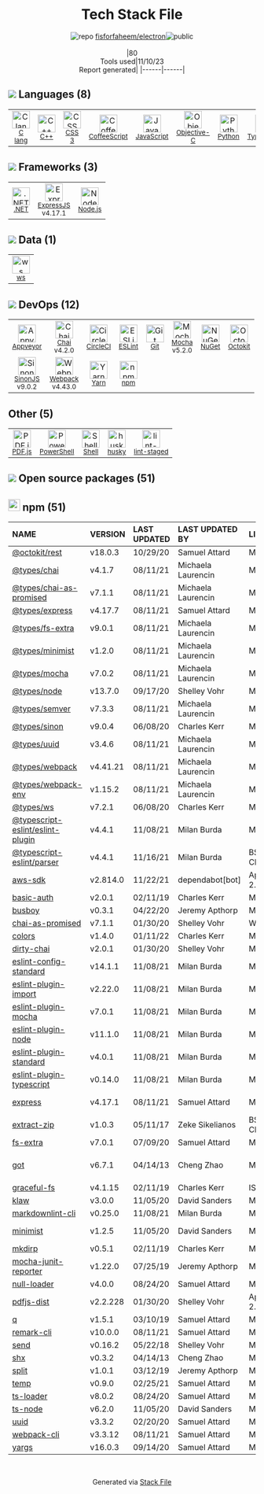<!--
--- Readme.md Snippet without images Start ---
## Tech Stack
fisforfaheem/electron is built on the following main stack:
- [CircleCI](https://circleci.com/) – Continuous Integration
- [Mocha](http://mochajs.org/) – Javascript Testing Framework
- [Python](https://www.python.org) – Languages
- [Objective-C](https://developer.apple.com/library/mac/documentation/Cocoa/Conceptual/ProgrammingWithObjectiveC/Introduction/Introduction.html) – Languages
- [Node.js](http://nodejs.org/) – Frameworks (Full Stack)
- [.NET](http://www.microsoft.com/net/) – Frameworks (Full Stack)
- [C++](http://www.cplusplus.com/) – Languages
- [C lang](http://en.wikipedia.org/wiki/C_(programming_language)) – Languages
- [ExpressJS](http://expressjs.com/) – Microframeworks (Backend)
- [CoffeeScript](http://coffeescript.org/) – Languages
- [JavaScript](https://developer.mozilla.org/en-US/docs/Web/JavaScript) – Languages
- [TypeScript](http://www.typescriptlang.org) – Languages
- [Webpack](http://webpack.js.org) – JS Build Tools / JS Task Runners
- [Chai](http://chaijs.com/) – Javascript Testing Framework
- [Appveyor](http://www.appveyor.com/) – Continuous Integration
- [ESLint](http://eslint.org/) – Code Review
- [SinonJS](http://sinonjs.org/) – Javascript Testing Framework
- [PowerShell](https://docs.microsoft.com/en-us/powershell/) – Shells
- [Shell](https://en.wikipedia.org/wiki/Shell_script) – Shells
- [Yarn](https://yarnpkg.com/) – Front End Package Manager
- [PDF.js](https://mozilla.github.io/pdf.js/) – Javascript Utilities & Libraries
- [Octokit](https://github.com/octokit/octokit.net) – Tools for GitHub
- [ws](https://github.com/websockets/ws) – Realtime Backend / API

Full tech stack [here](/techstack.md)
--- Readme.md Snippet without images End ---

--- Readme.md Snippet with images Start ---
## Tech Stack
fisforfaheem/electron is built on the following main stack:
- <img width='25' height='25' src='https://img.stackshare.io/service/190/CvqrSSFs_400x400.jpg' alt='CircleCI'/> [CircleCI](https://circleci.com/) – Continuous Integration
- <img width='25' height='25' src='https://img.stackshare.io/service/832/mocha.png' alt='Mocha'/> [Mocha](http://mochajs.org/) – Javascript Testing Framework
- <img width='25' height='25' src='https://img.stackshare.io/service/993/pUBY5pVj.png' alt='Python'/> [Python](https://www.python.org) – Languages
- <img width='25' height='25' src='https://img.stackshare.io/service/1008/xcode.png' alt='Objective-C'/> [Objective-C](https://developer.apple.com/library/mac/documentation/Cocoa/Conceptual/ProgrammingWithObjectiveC/Introduction/Introduction.html) – Languages
- <img width='25' height='25' src='https://img.stackshare.io/service/1011/n1JRsFeB_400x400.png' alt='Node.js'/> [Node.js](http://nodejs.org/) – Frameworks (Full Stack)
- <img width='25' height='25' src='https://img.stackshare.io/service/1014/IoPy1dce_400x400.png' alt='.NET'/> [.NET](http://www.microsoft.com/net/) – Frameworks (Full Stack)
- <img width='25' height='25' src='https://img.stackshare.io/service/1049/cplusplus.png' alt='C++'/> [C++](http://www.cplusplus.com/) – Languages
- <img width='25' height='25' src='https://img.stackshare.io/no-img-open-source.png' alt='C lang'/> [C lang](http://en.wikipedia.org/wiki/C_(programming_language)) – Languages
- <img width='25' height='25' src='https://img.stackshare.io/service/1163/hashtag.png' alt='ExpressJS'/> [ExpressJS](http://expressjs.com/) – Microframeworks (Backend)
- <img width='25' height='25' src='https://img.stackshare.io/service/1178/slQydAMv.png' alt='CoffeeScript'/> [CoffeeScript](http://coffeescript.org/) – Languages
- <img width='25' height='25' src='https://img.stackshare.io/service/1209/javascript.jpeg' alt='JavaScript'/> [JavaScript](https://developer.mozilla.org/en-US/docs/Web/JavaScript) – Languages
- <img width='25' height='25' src='https://img.stackshare.io/service/1612/bynNY5dJ.jpg' alt='TypeScript'/> [TypeScript](http://www.typescriptlang.org) – Languages
- <img width='25' height='25' src='https://img.stackshare.io/service/1682/IMG_4636.PNG' alt='Webpack'/> [Webpack](http://webpack.js.org) – JS Build Tools / JS Task Runners
- <img width='25' height='25' src='https://img.stackshare.io/service/1725/chai.png' alt='Chai'/> [Chai](http://chaijs.com/) – Javascript Testing Framework
- <img width='25' height='25' src='https://img.stackshare.io/service/2011/5s66pnbt5v8tw6most5e.png' alt='Appveyor'/> [Appveyor](http://www.appveyor.com/) – Continuous Integration
- <img width='25' height='25' src='https://img.stackshare.io/service/3337/Q4L7Jncy.jpg' alt='ESLint'/> [ESLint](http://eslint.org/) – Code Review
- <img width='25' height='25' src='https://img.stackshare.io/service/3509/logo.png' alt='SinonJS'/> [SinonJS](http://sinonjs.org/) – Javascript Testing Framework
- <img width='25' height='25' src='https://img.stackshare.io/service/3681/powershell-logo.png' alt='PowerShell'/> [PowerShell](https://docs.microsoft.com/en-us/powershell/) – Shells
- <img width='25' height='25' src='https://img.stackshare.io/service/4631/default_c2062d40130562bdc836c13dbca02d318205a962.png' alt='Shell'/> [Shell](https://en.wikipedia.org/wiki/Shell_script) – Shells
- <img width='25' height='25' src='https://img.stackshare.io/service/5848/44mC-kJ3.jpg' alt='Yarn'/> [Yarn](https://yarnpkg.com/) – Front End Package Manager
- <img width='25' height='25' src='https://img.stackshare.io/service/8249/60c1d8501e4deb4a0f77f7f2fe145633_400x400.png' alt='PDF.js'/> [PDF.js](https://mozilla.github.io/pdf.js/) – Javascript Utilities & Libraries
- <img width='25' height='25' src='https://img.stackshare.io/service/9827/octokit-dotnet_2.png' alt='Octokit'/> [Octokit](https://github.com/octokit/octokit.net) – Tools for GitHub
- <img width='25' height='25' src='https://img.stackshare.io/service/11381/no-img-open-source.png' alt='ws'/> [ws](https://github.com/websockets/ws) – Realtime Backend / API

Full tech stack [here](/techstack.md)
--- Readme.md Snippet with images End ---
-->
<div align="center">

# Tech Stack File
![](https://img.stackshare.io/repo.svg "repo") [fisforfaheem/electron](https://github.com/fisforfaheem/electron)![](https://img.stackshare.io/public_badge.svg "public")
<br/><br/>
|80<br/>Tools used|11/10/23 <br/>Report generated|
|------|------|
</div>

## <img src='https://img.stackshare.io/languages.svg'/> Languages (8)
<table><tr>
  <td align='center'>
  <img width='36' height='36' src='https://img.stackshare.io/no-img-open-source.png' alt='C lang'>
  <br>
  <sub><a href="http://en.wikipedia.org/wiki/C_(programming_language)">C lang</a></sub>
  <br>
  <sub></sub>
</td>

<td align='center'>
  <img width='36' height='36' src='https://img.stackshare.io/service/1049/cplusplus.png' alt='C++'>
  <br>
  <sub><a href="http://www.cplusplus.com/">C++</a></sub>
  <br>
  <sub></sub>
</td>

<td align='center'>
  <img width='36' height='36' src='https://img.stackshare.io/service/6727/css.png' alt='CSS 3'>
  <br>
  <sub><a href="https://developer.mozilla.org/en-US/docs/Web/CSS/CSS3">CSS 3</a></sub>
  <br>
  <sub></sub>
</td>

<td align='center'>
  <img width='36' height='36' src='https://img.stackshare.io/service/1178/slQydAMv.png' alt='CoffeeScript'>
  <br>
  <sub><a href="http://coffeescript.org/">CoffeeScript</a></sub>
  <br>
  <sub></sub>
</td>

<td align='center'>
  <img width='36' height='36' src='https://img.stackshare.io/service/1209/javascript.jpeg' alt='JavaScript'>
  <br>
  <sub><a href="https://developer.mozilla.org/en-US/docs/Web/JavaScript">JavaScript</a></sub>
  <br>
  <sub></sub>
</td>

<td align='center'>
  <img width='36' height='36' src='https://img.stackshare.io/service/1008/xcode.png' alt='Objective-C'>
  <br>
  <sub><a href="https://developer.apple.com/library/mac/documentation/Cocoa/Conceptual/ProgrammingWithObjectiveC/Introduction/Introduction.html">Objective-C</a></sub>
  <br>
  <sub></sub>
</td>

<td align='center'>
  <img width='36' height='36' src='https://img.stackshare.io/service/993/pUBY5pVj.png' alt='Python'>
  <br>
  <sub><a href="https://www.python.org">Python</a></sub>
  <br>
  <sub></sub>
</td>

<td align='center'>
  <img width='36' height='36' src='https://img.stackshare.io/service/1612/bynNY5dJ.jpg' alt='TypeScript'>
  <br>
  <sub><a href="http://www.typescriptlang.org">TypeScript</a></sub>
  <br>
  <sub></sub>
</td>

</tr>
</table>

## <img src='https://img.stackshare.io/frameworks.svg'/> Frameworks (3)
<table><tr>
  <td align='center'>
  <img width='36' height='36' src='https://img.stackshare.io/service/1014/IoPy1dce_400x400.png' alt='.NET'>
  <br>
  <sub><a href="http://www.microsoft.com/net/">.NET</a></sub>
  <br>
  <sub></sub>
</td>

<td align='center'>
  <img width='36' height='36' src='https://img.stackshare.io/service/1163/hashtag.png' alt='ExpressJS'>
  <br>
  <sub><a href="http://expressjs.com/">ExpressJS</a></sub>
  <br>
  <sub>v4.17.1</sub>
</td>

<td align='center'>
  <img width='36' height='36' src='https://img.stackshare.io/service/1011/n1JRsFeB_400x400.png' alt='Node.js'>
  <br>
  <sub><a href="http://nodejs.org/">Node.js</a></sub>
  <br>
  <sub></sub>
</td>

</tr>
</table>

## <img src='https://img.stackshare.io/databases.svg'/> Data (1)
<table><tr>
  <td align='center'>
  <img width='36' height='36' src='https://img.stackshare.io/service/11381/no-img-open-source.png' alt='ws'>
  <br>
  <sub><a href="https://github.com/websockets/ws">ws</a></sub>
  <br>
  <sub></sub>
</td>

</tr>
</table>

## <img src='https://img.stackshare.io/devops.svg'/> DevOps (12)
<table><tr>
  <td align='center'>
  <img width='36' height='36' src='https://img.stackshare.io/service/2011/5s66pnbt5v8tw6most5e.png' alt='Appveyor'>
  <br>
  <sub><a href="http://www.appveyor.com/">Appveyor</a></sub>
  <br>
  <sub></sub>
</td>

<td align='center'>
  <img width='36' height='36' src='https://img.stackshare.io/service/1725/chai.png' alt='Chai'>
  <br>
  <sub><a href="http://chaijs.com/">Chai</a></sub>
  <br>
  <sub>v4.2.0</sub>
</td>

<td align='center'>
  <img width='36' height='36' src='https://img.stackshare.io/service/190/CvqrSSFs_400x400.jpg' alt='CircleCI'>
  <br>
  <sub><a href="https://circleci.com/">CircleCI</a></sub>
  <br>
  <sub></sub>
</td>

<td align='center'>
  <img width='36' height='36' src='https://img.stackshare.io/service/3337/Q4L7Jncy.jpg' alt='ESLint'>
  <br>
  <sub><a href="http://eslint.org/">ESLint</a></sub>
  <br>
  <sub></sub>
</td>

<td align='center'>
  <img width='36' height='36' src='https://img.stackshare.io/service/1046/git.png' alt='Git'>
  <br>
  <sub><a href="http://git-scm.com/">Git</a></sub>
  <br>
  <sub></sub>
</td>

<td align='center'>
  <img width='36' height='36' src='https://img.stackshare.io/service/832/mocha.png' alt='Mocha'>
  <br>
  <sub><a href="http://mochajs.org/">Mocha</a></sub>
  <br>
  <sub>v5.2.0</sub>
</td>

<td align='center'>
  <img width='36' height='36' src='https://img.stackshare.io/service/2637/6I3oEOP4_400x400.jpg' alt='NuGet'>
  <br>
  <sub><a href="https://www.nuget.org/">NuGet</a></sub>
  <br>
  <sub></sub>
</td>

<td align='center'>
  <img width='36' height='36' src='https://img.stackshare.io/service/9827/octokit-dotnet_2.png' alt='Octokit'>
  <br>
  <sub><a href="https://github.com/octokit/octokit.net">Octokit</a></sub>
  <br>
  <sub></sub>
</td>

</tr>
<tr>
  <td align='center'>
  <img width='36' height='36' src='https://img.stackshare.io/service/3509/logo.png' alt='SinonJS'>
  <br>
  <sub><a href="http://sinonjs.org/">SinonJS</a></sub>
  <br>
  <sub>v9.0.2</sub>
</td>

<td align='center'>
  <img width='36' height='36' src='https://img.stackshare.io/service/1682/IMG_4636.PNG' alt='Webpack'>
  <br>
  <sub><a href="http://webpack.js.org">Webpack</a></sub>
  <br>
  <sub>v4.43.0</sub>
</td>

<td align='center'>
  <img width='36' height='36' src='https://img.stackshare.io/service/5848/44mC-kJ3.jpg' alt='Yarn'>
  <br>
  <sub><a href="https://yarnpkg.com/">Yarn</a></sub>
  <br>
  <sub></sub>
</td>

<td align='center'>
  <img width='36' height='36' src='https://img.stackshare.io/service/1120/lejvzrnlpb308aftn31u.png' alt='npm'>
  <br>
  <sub><a href="https://www.npmjs.com/">npm</a></sub>
  <br>
  <sub></sub>
</td>

</tr>
</table>

## Other (5)
<table><tr>
  <td align='center'>
  <img width='36' height='36' src='https://img.stackshare.io/service/8249/60c1d8501e4deb4a0f77f7f2fe145633_400x400.png' alt='PDF.js'>
  <br>
  <sub><a href="https://mozilla.github.io/pdf.js/">PDF.js</a></sub>
  <br>
  <sub></sub>
</td>

<td align='center'>
  <img width='36' height='36' src='https://img.stackshare.io/service/3681/powershell-logo.png' alt='PowerShell'>
  <br>
  <sub><a href="https://docs.microsoft.com/en-us/powershell/">PowerShell</a></sub>
  <br>
  <sub></sub>
</td>

<td align='center'>
  <img width='36' height='36' src='https://img.stackshare.io/service/4631/default_c2062d40130562bdc836c13dbca02d318205a962.png' alt='Shell'>
  <br>
  <sub><a href="https://en.wikipedia.org/wiki/Shell_script">Shell</a></sub>
  <br>
  <sub></sub>
</td>

<td align='center'>
  <img width='36' height='36' src='https://img.stackshare.io/service/9527/5502029.jpeg' alt='husky'>
  <br>
  <sub><a href="https://github.com/typicode/husky">husky</a></sub>
  <br>
  <sub></sub>
</td>

<td align='center'>
  <img width='36' height='36' src='https://img.stackshare.io/service/10577/11071.jpeg' alt='lint-staged'>
  <br>
  <sub><a href="https://github.com/okonet/lint-staged">lint-staged</a></sub>
  <br>
  <sub></sub>
</td>

</tr>
</table>


## <img src='https://img.stackshare.io/group.svg' /> Open source packages (51)</h2>

## <img width='24' height='24' src='https://img.stackshare.io/service/1120/lejvzrnlpb308aftn31u.png'/> npm (51)

|NAME|VERSION|LAST UPDATED|LAST UPDATED BY|LICENSE|VULNERABILITIES|
|:------|:------|:------|:------|:------|:------|
|[@octokit/rest](https://www.npmjs.com/@octokit/rest)|v18.0.3|10/29/20|Samuel Attard |MIT|N/A|
|[@types/chai](https://www.npmjs.com/@types/chai)|v4.1.7|08/11/21|Michaela Laurencin |MIT|N/A|
|[@types/chai-as-promised](https://www.npmjs.com/@types/chai-as-promised)|v7.1.1|08/11/21|Michaela Laurencin |MIT|N/A|
|[@types/express](https://www.npmjs.com/@types/express)|v4.17.7|08/11/21|Samuel Attard |MIT|N/A|
|[@types/fs-extra](https://www.npmjs.com/@types/fs-extra)|v9.0.1|08/11/21|Michaela Laurencin |MIT|N/A|
|[@types/minimist](https://www.npmjs.com/@types/minimist)|v1.2.0|08/11/21|Michaela Laurencin |MIT|N/A|
|[@types/mocha](https://www.npmjs.com/@types/mocha)|v7.0.2|08/11/21|Michaela Laurencin |MIT|N/A|
|[@types/node](https://www.npmjs.com/@types/node)|v13.7.0|09/17/20|Shelley Vohr |MIT|N/A|
|[@types/semver](https://www.npmjs.com/@types/semver)|v7.3.3|08/11/21|Michaela Laurencin |MIT|N/A|
|[@types/sinon](https://www.npmjs.com/@types/sinon)|v9.0.4|06/08/20|Charles Kerr |MIT|N/A|
|[@types/uuid](https://www.npmjs.com/@types/uuid)|v3.4.6|08/11/21|Michaela Laurencin |MIT|N/A|
|[@types/webpack](https://www.npmjs.com/@types/webpack)|v4.41.21|08/11/21|Michaela Laurencin |MIT|N/A|
|[@types/webpack-env](https://www.npmjs.com/@types/webpack-env)|v1.15.2|08/11/21|Michaela Laurencin |MIT|N/A|
|[@types/ws](https://www.npmjs.com/@types/ws)|v7.2.1|06/08/20|Charles Kerr |MIT|N/A|
|[@typescript-eslint/eslint-plugin](https://www.npmjs.com/@typescript-eslint/eslint-plugin)|v4.4.1|11/08/21|Milan Burda |MIT|N/A|
|[@typescript-eslint/parser](https://www.npmjs.com/@typescript-eslint/parser)|v4.4.1|11/16/21|Milan Burda |BSD-2-Clause|N/A|
|[aws-sdk](https://www.npmjs.com/aws-sdk)|v2.814.0|11/22/21|dependabot[bot] |Apache-2.0|N/A|
|[basic-auth](https://www.npmjs.com/basic-auth)|v2.0.1|02/11/19|Charles Kerr |MIT|N/A|
|[busboy](https://www.npmjs.com/busboy)|v0.3.1|04/22/20|Jeremy Apthorp |MIT|N/A|
|[chai-as-promised](https://www.npmjs.com/chai-as-promised)|v7.1.1|01/30/20|Shelley Vohr |WTFPL|N/A|
|[colors](https://www.npmjs.com/colors)|v1.4.0|01/11/22|Charles Kerr |MIT|N/A|
|[dirty-chai](https://www.npmjs.com/dirty-chai)|v2.0.1|01/30/20|Shelley Vohr |MIT|N/A|
|[eslint-config-standard](https://www.npmjs.com/eslint-config-standard)|v14.1.1|11/08/21|Milan Burda |MIT|N/A|
|[eslint-plugin-import](https://www.npmjs.com/eslint-plugin-import)|v2.22.0|11/08/21|Milan Burda |MIT|N/A|
|[eslint-plugin-mocha](https://www.npmjs.com/eslint-plugin-mocha)|v7.0.1|11/08/21|Milan Burda |MIT|N/A|
|[eslint-plugin-node](https://www.npmjs.com/eslint-plugin-node)|v11.1.0|11/08/21|Milan Burda |MIT|N/A|
|[eslint-plugin-standard](https://www.npmjs.com/eslint-plugin-standard)|v4.0.1|11/08/21|Milan Burda |MIT|N/A|
|[eslint-plugin-typescript](https://www.npmjs.com/eslint-plugin-typescript)|v0.14.0|11/08/21|Milan Burda |MIT|N/A|
|[express](https://www.npmjs.com/express)|v4.17.1|08/11/21|Samuel Attard |MIT|[CVE-2022-24999](https://github.com/advisories/GHSA-hrpp-h998-j3pp) (High)|
|[extract-zip](https://www.npmjs.com/extract-zip)|v1.0.3|05/11/17|Zeke Sikelianos |BSD-2-Clause|N/A|
|[fs-extra](https://www.npmjs.com/fs-extra)|v7.0.1|07/09/20|Samuel Attard |MIT|N/A|
|[got](https://www.npmjs.com/got)|v6.7.1|04/14/13|Cheng Zhao |MIT|[CVE-2022-33987](https://github.com/advisories/GHSA-pfrx-2q88-qq97) (Moderate)|
|[graceful-fs](https://www.npmjs.com/graceful-fs)|v4.1.15|02/11/19|Charles Kerr |ISC|N/A|
|[klaw](https://www.npmjs.com/klaw)|v3.0.0|11/05/20|David Sanders |MIT|N/A|
|[markdownlint-cli](https://www.npmjs.com/markdownlint-cli)|v0.25.0|11/08/21|Milan Burda |MIT|N/A|
|[minimist](https://www.npmjs.com/minimist)|v1.2.5|11/05/20|David Sanders |MIT|[CVE-2021-44906](https://github.com/advisories/GHSA-xvch-5gv4-984h) (Critical)|
|[mkdirp](https://www.npmjs.com/mkdirp)|v0.5.1|02/11/19|Charles Kerr |MIT|N/A|
|[mocha-junit-reporter](https://www.npmjs.com/mocha-junit-reporter)|v1.22.0|07/25/19|Jeremy Apthorp |MIT|N/A|
|[null-loader](https://www.npmjs.com/null-loader)|v4.0.0|08/24/20|Samuel Attard |MIT|N/A|
|[pdfjs-dist](https://www.npmjs.com/pdfjs-dist)|v2.2.228|01/30/20|Shelley Vohr |Apache-2.0|N/A|
|[q](https://www.npmjs.com/q)|v1.5.1|03/10/19|Samuel Attard |MIT|N/A|
|[remark-cli](https://www.npmjs.com/remark-cli)|v10.0.0|08/11/21|Samuel Attard |MIT|N/A|
|[send](https://www.npmjs.com/send)|v0.16.2|05/22/18|Shelley Vohr |MIT|N/A|
|[shx](https://www.npmjs.com/shx)|v0.3.2|04/14/13|Cheng Zhao |MIT|N/A|
|[split](https://www.npmjs.com/split)|v1.0.1|03/12/19|Jeremy Apthorp |MIT|N/A|
|[temp](https://www.npmjs.com/temp)|v0.9.0|02/25/21|Samuel Attard |MIT|N/A|
|[ts-loader](https://www.npmjs.com/ts-loader)|v8.0.2|08/24/20|Samuel Attard |MIT|N/A|
|[ts-node](https://www.npmjs.com/ts-node)|v6.2.0|11/05/20|David Sanders |MIT|N/A|
|[uuid](https://www.npmjs.com/uuid)|v3.3.2|02/20/20|Samuel Attard |MIT|N/A|
|[webpack-cli](https://www.npmjs.com/webpack-cli)|v3.3.12|08/11/21|Samuel Attard |MIT|N/A|
|[yargs](https://www.npmjs.com/yargs)|v16.0.3|09/14/20|Samuel Attard |MIT|N/A|

<br/>
<div align='center'>

Generated via [Stack File](https://github.com/apps/stack-file)
